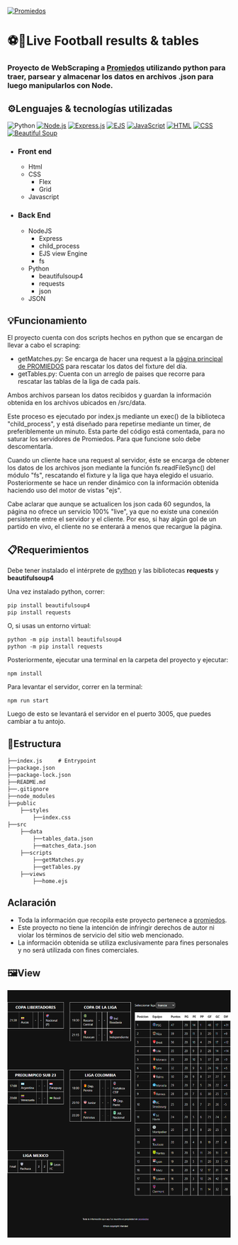 [![Promiedos](https://www.promiedos.com.ar/images/menu/logo2.jpg)](https://www.promiedos.com.ar/)

# ⚽🚀Live Football results & tables

### Proyecto de WebScraping a  [Promiedos](https://www.promiedos.com.ar/) utilizando python para traer, parsear y almacenar los datos en archivos .json para luego manipularlos con Node.

## ⚙Lenguajes & tecnologías utilizadas
![Python](https://img.shields.io/badge/python-3670A0?style=for-the-badge&logo=python&logoColor=ffdd54)
[![Node.js](https://img.shields.io/badge/Node.js-339933?style=for-the-badge&logo=node.js&logoColor=white)](https://nodejs.org/)
[![Express.js](https://img.shields.io/badge/Express.js-000000?style=for-the-badge&logo=express&logoColor=white)](https://expressjs.com/)
[![EJS](https://img.shields.io/badge/EJS-2D2D2D?style=for-the-badge&logo=ejs&logoColor=white)](https://ejs.co/)
[![JavaScript](https://img.shields.io/badge/JavaScript-F7DF1E?style=for-the-badge&logo=javascript&logoColor=black)](https://developer.mozilla.org/en-US/docs/Web/JavaScript)
[![HTML](https://img.shields.io/badge/HTML-E34F26?style=for-the-badge&logo=html5&logoColor=white)](https://developer.mozilla.org/en-US/docs/Web/HTML)
[![CSS](https://img.shields.io/badge/CSS-1572B6?style=for-the-badge&logo=css3&logoColor=white)](https://developer.mozilla.org/en-US/docs/Web/CSS)
[![Beautiful Soup](https://img.shields.io/badge/BS4-000000?style=for-the-badge)](https://www.crummy.com/software/BeautifulSoup/)

* ### Front end
    * Html  
    * CSS
        * Flex
        * Grid
    * Javascript

* ### Back End
    * NodeJS
        * Express
        * child_process
        * EJS view Engine
        * fs
    * Python
        * beautifulsoup4
        * requests
        * json
    * JSON

## 💡Funcionamiento
El proyecto cuenta con dos scripts hechos en python que se encargan de llevar a cabo el scraping:
* getMatches.py: Se encarga de hacer una request a la [página principal de PROMIEDOS](https://www.promiedos.com.ar/) para rescatar los datos del fixture del día.
* getTables.py: Cuenta con un arreglo de paises que recorre para rescatar las tablas de la liga de cada país.

Ambos archivos parsean los datos recibidos y guardan la información obtenida en los archivos ubicados en /src/data.

Este proceso es ejecutado por index.js mediante un exec() de la biblioteca "child_process", y está diseñado para repetirse mediante un timer, de preferiblemente un minuto. Esta parte del código está comentada, para no saturar los servidores de Promiedos. Para que funcione solo debe descomentarla.

Cuando un cliente hace una request al servidor, éste se encarga de obtener los datos de los archivos json mediante la función fs.readFileSync() del módulo "fs", rescatando el fixture y la liga que haya elegido el usuario. Posteriormente se hace un render dinámico con la información obtenida haciendo uso del motor de vistas "ejs".

Cabe aclarar que aunque se actualicen los json cada 60 segundos, la página no ofrece un servicio 100% "live", ya que no existe una conexión persistente entre el servidor y el cliente. Por eso, si hay algún gol de un partido en vivo, el cliente no se enterará a menos que recargue la página.

## 📋Requerimientos
Debe tener instalado el intérprete de [python](https://www.python.org/) y las bibliotecas **requests** y **beautifulsoup4**

Una vez instalado python, correr:
```
pip install beautifulsoup4
pip install requests
```
O, si usas un entorno virtual:
```
python -m pip install beautifulsoup4
python -m pip install requests
```

Posteriormente, ejecutar una terminal en la carpeta del proyecto y ejecutar:
```
npm install
```

Para levantar el servidor, correr en la terminal:
```
npm run start
```

Luego de esto se levantará el servidor en el puerto 3005, que puedes cambiar a tu antojo.

##  📂Estructura
```
├──index.js     # Entrypoint
├──package.json
├──package-lock.json
├──README.md
├──.gitignore
├──node_modules
├──public
    ├──styles
        ├──index.css
├──src
    ├──data
        ├──tables_data.json
        ├──matches_data.json
    ├──scripts
        ├──getMatches.py
        ├──getTables.py
    ├──views
        ├──home.ejs
```

## **Aclaración**
- Toda la información que recopila este proyecto pertenece a [promiedos]("https://www.promiedos.com.ar).
- Este proyecto no tiene la intención de infringir derechos de autor ni violar los términos de servicio del sitio web mencionado.
- La información obtenida se utiliza exclusivamente para fines personales y no será utilizada con fines comerciales.


## 🖼️View
![Captura de pantalla de la página ](/public/screenshot.png "This is a sample image.")
